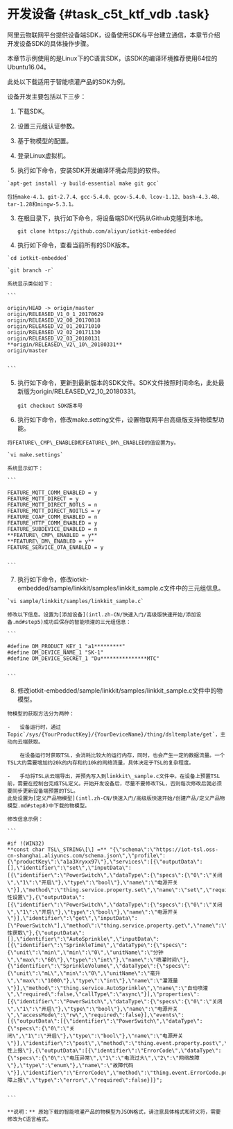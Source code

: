 # 开发设备 {#task_c5t_ktf_vdb .task}

阿里云物联网平台提供设备端SDK，设备使用SDK与平台建立通信，本章节介绍开发设备SDK的具体操作步骤。

本章节示例使用的是Linux下的C语言SDK，该SDK的编译环境推荐使用64位的Ubuntu16.04。

此处以下载适用于智能喷灌产品的SDK为例。

设备开发主要包括以下三步：

1.  下载SDK。
2.  设置三元组认证参数。
3.  基于物模型的配置。

1.   登录Linux虚拟机。 
2.   执行如下命令，安装SDK开发编译环境会用到的软件。 

    `apt-get install -y build-essential make git gcc`

    包括make-4.1、git-2.7.4、gcc-5.4.0、gcov-5.4.0、lcov-1.12、bash-4.3.48、 tar-1.28和mingw-5.3.1。

3.  在根目录下，执行如下命令，将设备端SDK代码从Github克隆到本地。 

    `git clone https://github.com/aliyun/iotkit-embedded`

4.   执行如下命令，查看当前所有的SDK版本。 

    `cd iotkit-embedded`

    `git branch -r`

    系统显示类似如下：

    ```
    
    origin/HEAD -> origin/master
    origin/RELEASED_V1_0_1_20170629
    origin/RELEASED_V2_00_20170818
    origin/RELEASED_V2_01_20171010
    origin/RELEASED_V2_02_20171130
    origin/RELEASED_V2_03_20180131
    **origin/RELEASED\_V2\_10\_20180331**
    origin/master
    
    
    ```

5.  执行如下命令，更新到最新版本的SDK文件。SDK文件按照时间命名，此处最新版为origin/RELEASED\_V2\_10\_20180331。 

    `git checkout SDK版本号`

6.   执行如下命令，修改make.setting文件，设置物联网平台高级版支持物模型功能。 

    将FEATURE\_CMP\_ENABLED和FEATURE\_DM\_ENABLED的值设置为y。

    `vi make.settings`

    系统显示如下：

    ```
    
    FEATURE_MQTT_COMM_ENABLED = y
    FEATURE_MQTT_DIRECT = y
    FEATURE_MQTT_DIRECT_NOTLS = n
    FEATURE_MQTT_DIRECT_NOITLS = y
    FEATURE_COAP_COMM_ENABLED = n
    FEATURE_HTTP_COMM_ENABLED = y
    FEATURE_SUBDEVICE_ENABLED = n
    **FEATURE\_CMP\_ENABLED = y**
    **FEATURE\_DM\_ENABLED = y**
    FEATURE_SERVICE_OTA_ENABLED = y
    
    
    ```

7.   执行如下命令，修改iotkit-embedded/sample/linkkit/samples/linkkit\_sample.c文件中的三元组信息。 

    `vi sample/linkkit/samples/linkkit_sample.c`

    修改以下信息。设置为[添加设备](intl.zh-CN/快速入门/高级版快速开始/添加设备.md#step5)成功后保存的智能喷灌的三元组信息：

    ```
    
    #define DM_PRODUCT_KEY_1 "a1*********"
    #define DM_DEVICE_NAME_1 "SK-1"
    #define DM_DEVICE_SECRET_1 "Du***************MTC"
    
    
    ```

8.   修改iotkit-embedded/sample/linkkit/samples/linkkit\_sample.c文件中的物模型。 

    物模型的获取方法分为两种：

    -   设备运行时，通过Topic`/sys/{YourProductKey}/{YourDeviceName}/thing/dsltemplate/get`，主动向云端获取。

        在设备运行时获取TSL，会消耗比较大的运行内存，同时，也会产生一定的数据流量。一个TSL大约需要增加约20k的内存和约10k的网络流量，具体决定于TSL的复杂程度。

    -   手动将TSL从云端导出，并预先写入到linkkit\_sample.c文件中。在设备上预置TSL前，需要在控制台完成TSL定义。开始开发设备后，尽量不要修改TSL，否则每次修改后就必须要同步更新设备端预置的TSL。
    此处设置为[定义产品物模型](intl.zh-CN/快速入门/高级版快速开始/创建产品/定义产品物模型.md#step8)中下载的物模型。

    修改信息示例：

    ```
    
    #if !(WIN32)
    **const char TSL\_STRING\[\] =** "{\"schema\":\"https://iot-tsl.oss-cn-shanghai.aliyuncs.com/schema.json\",\"profile\":{\"productKey\":\"a1a3Xryxx97\"},\"services\":[{\"outputData\":[],\"identifier\":\"set\",\"inputData\":[{\"identifier\":\"PowerSwitch\",\"dataType\":{\"specs\":{\"0\":\"关闭\",\"1\":\"开启\"},\"type\":\"bool\"},\"name\":\"电源开关\"}],\"method\":\"thing.service.property.set\",\"name\":\"set\",\"required\":true,\"callType\":\"sync\",\"desc\":\"属性设置\"},{\"outputData\":[{\"identifier\":\"PowerSwitch\",\"dataType\":{\"specs\":{\"0\":\"关闭\",\"1\":\"开启\"},\"type\":\"bool\"},\"name\":\"电源开关\"}],\"identifier\":\"get\",\"inputData\":[\"PowerSwitch\"],\"method\":\"thing.service.property.get\",\"name\":\"get\",\"required\":true,\"callType\":\"sync\",\"desc\":\"属性获取\"},{\"outputData\":[],\"identifier\":\"AutoSprinkle\",\"inputData\":[{\"identifier\":\"SprinkleTime\",\"dataType\":{\"specs\":{\"unit\":\"min\",\"min\":\"0\",\"unitName\":\"分钟\",\"max\":\"60\"},\"type\":\"int\"},\"name\":\"喷灌时间\"},{\"identifier\":\"SprinkleVolume\",\"dataType\":{\"specs\":{\"unit\":\"mL\",\"min\":\"0\",\"unitName\":\"毫升\",\"max\":\"1000\"},\"type\":\"int\"},\"name\":\"灌溉量\"}],\"method\":\"thing.service.AutoSprinkle\",\"name\":\"自动喷灌\",\"required\":false,\"callType\":\"async\"}],\"properties\":[{\"identifier\":\"PowerSwitch\",\"dataType\":{\"specs\":{\"0\":\"关闭\",\"1\":\"开启\"},\"type\":\"bool\"},\"name\":\"电源开关\",\"accessMode\":\"rw\",\"required\":false}],\"events\":[{\"outputData\":[{\"identifier\":\"PowerSwitch\",\"dataType\":{\"specs\":{\"0\":\"关
    闭\",\"1\":\"开启\"},\"type\":\"bool\"},\"name\":\"电源开关\"}],\"identifier\":\"post\",\"method\":\"thing.event.property.post\",\"name\":\"post\",\"type\":\"info\",\"required\":true,\"desc\":\"属性上报\"},{\"outputData\":[{\"identifier\":\"ErrorCode\",\"dataType\":{\"specs\":{\"0\":\"电压异常\",\"1\":\"电流过大\",\"2\":\"网络故障\"},\"type\":\"enum\"},\"name\":\"故障代码\"}],\"identifier\":\"ErrorCode\",\"method\":\"thing.event.ErrorCode.post\",\"name\":\"故障上报\",\"type\":\"error\",\"required\":false}]}";
    
    
    ```

    **说明：** 原始下载的智能喷灌产品的物模型为JSON格式，请注意具体格式和转义符，需要修改为C语言格式。


